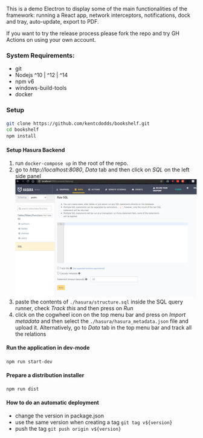 This is a demo Electron to display some of the main functionalities of the framework: running a React app, network interceptors, notifications, dock and tray, auto-update, export to PDF.

If you want to try the release process please fork the repo and try GH Actions on using your own account.

### System Requirements:

- git
- Nodejs ^10 | ^12 | ^14
- npm v6
- windows-build-tools
- docker

### Setup

```bash
git clone https://github.com/kentcdodds/bookshelf.git
cd bookshelf
npm install
```

#### Setup Hasura Backend

1. run `docker-compose up` in the root of the repo.
2. go to _http://localhost:8080_, _Data_ tab and then click on _SQL_ on the left side panel
   ![SQL tab](./hasura/sql.png)
3. paste the contents of `./hasura/structure.sql` inside the SQL query runner, check _Track this_ and then press on _Run_
4. click on the cogwheel icon on the top menu bar and press on _Import metadata_ and then select the `./hasura/hasura_metadata.json` file and upload it. Alternatively, go to _Data_ tab in the top menu bar and track all the relations

#### Run the application in dev-mode

`npm run start-dev`

#### Prepare a distribution installer

`npm run dist`

#### How to do an automatic deployment

- change the version in package.json
- use the same version when creating a tag `git tag v${version}`
- push the tag `git push origin v${version}`
